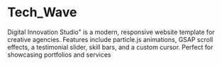 # Tech_Wave
Digital Innovation Studio" is a modern, responsive website template for creative agencies. Features include particle.js animations, GSAP scroll effects, a testimonial slider, skill bars, and a custom cursor. Perfect for showcasing portfolios and services
